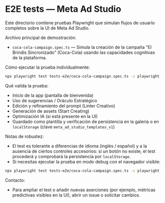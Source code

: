 # E2E tests — Meta Ad Studio

Este directorio contiene pruebas Playwright que simulan flujos de usuario completos sobre la UI de Meta Ad Studio.

Archivo principal de demostración:
- `coca-cola-campaign.spec.ts` — Simula la creación de la campaña "El Brindis Sincronizado" (Coca-Cola) usando las capacidades cognitivas de la plataforma.

Cómo ejecutar la prueba individualmente:

```bash
npx playwright test tests-e2e/coca-cola-campaign.spec.ts -c playwright.config.ts --reporter=list
```

Qué valida la prueba:
- Inicio de la app (pantalla de bienvenida)
- Uso de sugerencias / Oráculo Estratégico
- Edición y refinamiento del prompt (Linter Creativo)
- Generación de assets (Start Creating)
- Optimización IA (si está presente en la UI)
- Guardado como plantilla y verificación de persistencia en la galería o en `localStorage` (clave `meta_ad_studio_templates_v1`)

Notas de robustez:
- El test es tolerante a diferencias de idioma (inglés / español) y a la ausencia de ciertos controles accesorios: si un botón no existe, el test procederá y comprobará la persistencia por `localStorage`.
- Si necesitas ejecutar la prueba en modo debug con el navegador visible:

```bash
npx playwright test tests-e2e/coca-cola-campaign.spec.ts -c playwright.config.ts --headed --debug
```

Contacto:
- Para ampliar el test o añadir nuevas aserciones (por ejemplo, métricas predictivas visibles en la UI), abrir un issue o solicitar cambios.
